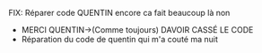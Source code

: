 FIX: Réparer code QUENTIN encore ca fait beaucoup là non

- MERCI QUENTIN->(Comme toujours) DAVOIR CASSÉ LE CODE
- Réparation du code de quentin qui m'a couté ma nuit 
